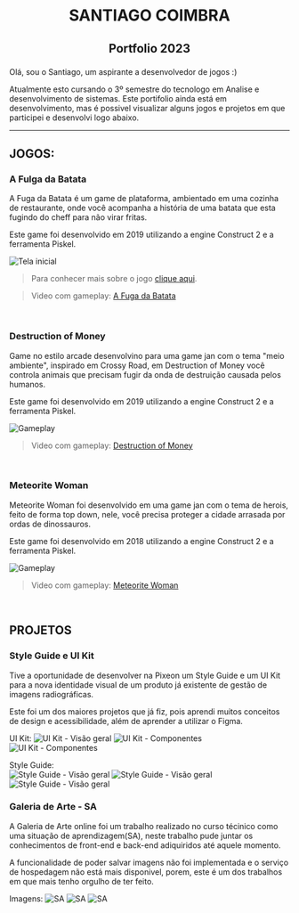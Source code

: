 <h1 aling="center">
    <p align="center">SANTIAGO COIMBRA</p>
</h1>
<h2 aling="center">
    <p align="center">Portfolio 2023</p>
</h2>

Olá, sou o Santiago, um aspirante a desenvolvedor de jogos :) 

Atualmente esto cursando o 3º semestre do tecnologo em Analise e desenvolvimento de sistemas.
Este portifolio ainda está em desenvolvimento, mas é possivel visualizar alguns jogos e projetos em que participei e desenvolvi logo abaixo.

-   -   -   

## JOGOS:


### A Fulga da Batata
A Fuga da Batata é um game de plataforma, ambientado em uma cozinha de restaurante, onde você acompanha a história de uma batata que esta fugindo do cheff para não virar fritas.

Este game foi desenvolvido em 2019 utilizando a engine Construct 2 e a ferramenta Piskel.

![Tela inicial](/midia/aFugaDaBatata/A_F_D_Bprint1.png)

>Para conhecer mais sobre o jogo [clique aqui](https://gamejolt.com/games/afugadabatata/410375).

>Video com gameplay: [A Fuga da Batata](https://youtu.be/QaINeFIqYgc)

<br>

### Destruction of Money
Game no estilo arcade desenvolvino para uma game jan com o tema "meio ambiente", inspirado em Crossy Road, em Destruction of Money você controla animais que precisam fugir da onda de destruição causada pelos humanos.

Este game foi desenvolvido em 2019 utilizando a engine Construct 2 e a ferramenta Piskel.

![Gameplay](/midia/DestructionOfMoney/D_O_Mprint2.png)

>Video com gameplay: [Destruction of Money](https://youtu.be/Pf3BLGn1sBU)

<br>

### Meteorite Woman
Meteorite Woman foi desenvolvido em uma game jan com o tema de herois, feito de forma top down, nele, você precisa proteger a cidade arrasada por ordas de dinossauros.

Este game foi desenvolvido em 2018 utilizando a engine Construct 2 e a ferramenta Piskel.

![Gameplay](/midia/meteoriteWoman/M_Hprint4.png)

>Video com gameplay: [Meteorite Woman](https://youtu.be/1_pf-QwkM3I)

<br>

## PROJETOS

### Style Guide e UI Kit

Tive a oportunidade de desenvolver na Pixeon um Style Guide e um UI Kit para a nova identidade visual de um produto já existente de gestão de imagens radiográficas.

Este foi um dos maiores projetos que já fiz, pois aprendi muitos conceitos de design e acessibilidade, além de aprender a utilizar o Figma.

UI Kit:
![UI Kit - Visão geral](/midia/DS/ui5.png)
![UI Kit - Componentes](/midia/DS/ui1.png)
![UI Kit - Componentes](/midia/DS/ui2.png)

Style Guide:<br>
![Style Guide - Visão geral](/midia/DS/sg1.png)
![Style Guide - Visão geral](/midia/DS/sg2.png)
![Style Guide - Visão geral](/midia/DS/sg3.png)

### Galeria de Arte - SA

A Galeria de Arte online foi um trabalho realizado no curso técinico como uma situação de aprendizagem(SA), neste trabalho pude juntar os conhecimentos de front-end e back-end adiquiridos até aquele momento.

A funcionalidade de poder salvar imagens não foi implementada e o serviço de hospedagem não está mais disponivel, porem, este é um dos trabalhos em que mais tenho orgulho de ter feito.

Imagens:
![SA](/midia/SA/soamigoC1.png)
![SA](/midia/SA/soamigoC2.png)
![SA](/midia/SA/soamigoC3.png)

